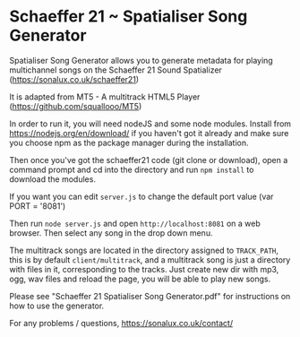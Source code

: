Schaeffer 21 ~ Spatialiser Song Generator
===========

Spatialiser Song Generator allows you to generate metadata for playing multichannel songs on the Schaeffer 21 Sound Spatializer (https://sonalux.co.uk/schaeffer21)

It is adapted from MT5 - A multitrack HTML5 Player (https://github.com/squallooo/MT5)

In order to run it, you will need nodeJS and some node modules. 
Install from https://nodejs.org/en/download/ if you haven't got it already and make sure you choose npm as the package manager during the installation.

Then once you've got the schaeffer21 code (git clone or download), open a command prompt and cd into the directory and run `npm install` to download the modules.

If you want you can edit `server.js` to change the default port value (var PORT = '8081')

Then run `node server.js` and open `http://localhost:8081` on a web browser. Then select any song in the drop down menu.

The multitrack songs are located in the directory assigned to `TRACK_PATH`, this is by default `client/multitrack`, and a multitrack song is just a directory with files in it, corresponding to the tracks. Just create new dir with mp3, ogg, wav files and reload the page, you will be able to play new songs.

Please see "Schaeffer 21  Spatialiser Song Generator.pdf" for instructions on how to use the generator.


For any problems / questions,  https://sonalux.co.uk/contact/
